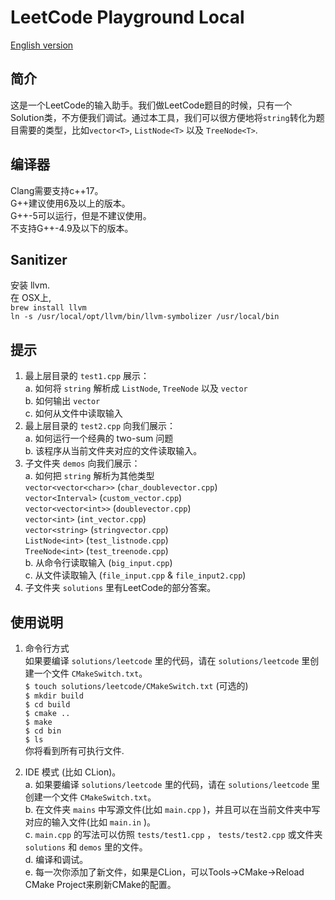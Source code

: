 # LeetCode Playground Local  
[English version](README.md)
## 简介
这是一个LeetCode的输入助手。我们做LeetCode题目的时候，只有一个Solution类，不方便我们调试。通过本工具，我们可以很方便地将`string`转化为题目需要的类型，比如`vector<T>`, `ListNode<T>` 以及 `TreeNode<T>`.  

## 编译器
Clang需要支持c++17。  
G++建议使用6及以上的版本。  
G++-5可以运行，但是不建议使用。  
不支持G++-4.9及以下的版本。  

## Sanitizer
安装 llvm.  
在 OSX上,  
`brew install llvm`   
`ln -s /usr/local/opt/llvm/bin/llvm-symbolizer /usr/local/bin` 

## 提示
1. 最上层目录的 `test1.cpp` 展示：  
a. 如何将 `string` 解析成 `ListNode`, `TreeNode` 以及 `vector`  
b. 如何输出 `vector`  
c. 如何从文件中读取输入   
2. 最上层目录的 `test2.cpp` 向我们展示：  
a. 如何运行一个经典的 two-sum 问题  
b. 该程序从当前文件夹对应的文件读取输入。
3. 子文件夹 `demos` 向我们展示：  
a. 如何把 `string` 解析为其他类型  
`vector<vector<char>>` (`char_doublevector.cpp`)  
`vector<Interval>` (`custom_vector.cpp`)  
`vector<vector<int>>` (`doublevector.cpp`)  
`vector<int>` (`int_vector.cpp`)  
`vector<string>` (`stringvector.cpp`)  
`ListNode<int>` (`test_listnode.cpp`)  
`TreeNode<int>` (`test_treenode.cpp`)  
b. 从命令行读取输入 (`big_input.cpp`)  
c. 从文件读取输入 (`file_input.cpp` & `file_input2.cpp`)  
4. 子文件夹 `solutions` 里有LeetCode的部分答案。  

## 使用说明 
1. 命令行方式  
如果要编译 `solutions/leetcode` 里的代码，请在 `solutions/leetcode` 里创建一个文件 `CMakeSwitch.txt`。  
`$ touch solutions/leetcode/CMakeSwitch.txt` (可选的)   
`$ mkdir build`  
`$ cd build`  
`$ cmake ..`  
`$ make`  
`$ cd bin`  
`$ ls`  
你将看到所有可执行文件.

2. IDE 模式 (比如 CLion)。  
a. 如果要编译 `solutions/leetcode` 里的代码，请在 `solutions/leetcode` 里创建一个文件 `CMakeSwitch.txt`。  
b. 在文件夹 `mains` 中写源文件(比如 `main.cpp` )，并且可以在当前文件夹中写对应的输入文件(比如 `main.in` )。  
c. `main.cpp` 的写法可以仿照 `tests/test1.cpp` ， `tests/test2.cpp` 或文件夹 `solutions` 和 `demos` 里的文件。  
d. 编译和调试。  
e. 每一次你添加了新文件，如果是CLion，可以Tools->CMake->Reload CMake Project来刷新CMake的配置。  
